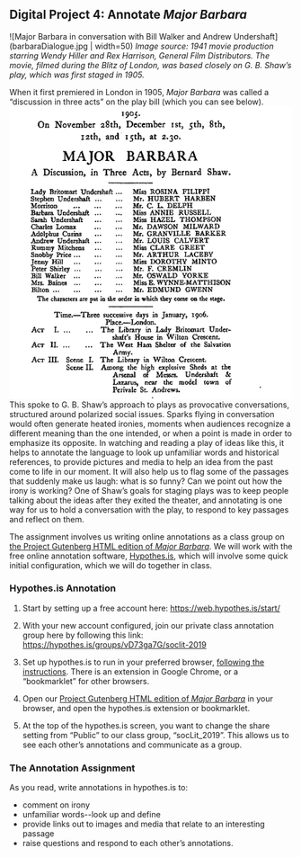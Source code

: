 ## Digital Project 4: Annotate *Major Barbara*

![Major Barbara in conversation with Bill Walker and Andrew Undershaft](barbaraDialogue.jpg | width=50)
*Image source: 1941 movie production starring Wendy Hiller and Rex Harrison, General Film Distributors. The movie, filmed during the Blitz of London, was based closely on G. B. Shaw’s play, which was first staged in 1905.*

When it first premiered in London in 1905, *Major Barbara* was called a “discussion in three acts” on the play bill (which you can see below).
![December 1905 Play Bill for Major Barbara](MB1905PlayBill.png)
This spoke to G. B. Shaw’s approach to plays as provocative conversations, structured around polarized social issues. Sparks flying in conversation would often generate heated ironies, moments when audiences recognize a different meaning than the one intended, or when a point is made in order to emphasize its opposite. In watching and reading a play of ideas like this, it helps to annotate the language to look up unfamiliar words and historical references, to provide pictures and media to help an idea from the past come to life in our moment. It will also help us to flag some of the passages that suddenly make us laugh: what is so funny? Can we point out how the irony is working? One of Shaw’s goals for staging plays was to keep people talking about the ideas after they exited the theater, and annotating is one way for us to hold a conversation with the play, to respond to key passages and reflect on them. 

The assignment involves us writing online annotations as a class group on [the Project Gutenberg HTML edition of *Major Barbara*](https://www.gutenberg.org/files/3790/3790-h/3790-h.htm). We will work with the free online annotation software, [Hypothes.is](https://web.hypothes.is/), which will involve some quick initial configuration, which we will do together in class.

### Hypothes.is Annotation 
1. Start by setting up a free account here: https://web.hypothes.is/start/

2. With your new account configured, join our private class annotation group here by following this link:  <https://hypothes.is/groups/vD73ga7G/soclit-2019>
3. Set up hypothes.is to run in your preferred browser, [following the instructions](https://web.hypothes.is/start/). There is an extension in Google Chrome, or a “bookmarklet” for other browsers.

4. Open our [Project Gutenberg HTML edition of *Major Barbara*](https://www.gutenberg.org/files/3790/3790-h/3790-h.htm) in your browser, and open the hypothes.is extension or bookmarklet.
5. At the top of the hypothes.is screen, you want to change the share setting from “Public” to our class group, “socLit_2019”. This allows us to see each other’s annotations and communicate as a group. 

### The Annotation Assignment
As you read, write annotations in hypothes.is to:
* comment on irony
* unfamiliar words--look up and define
* provide links out to images and media that relate to an interesting passage
* raise questions and respond to each other’s annotations.








